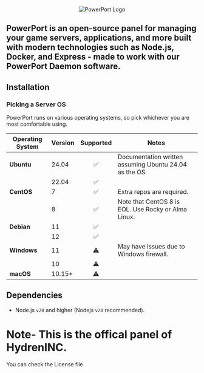 <p align="center">
    <img src="https://media.discordapp.net/attachments/1313518532889415743/1390952643853291682/wmremove-transformed-modified.png?ex=686a2118&is=6868cf98&hm=1f5e93d2fb1a0d1bd1f1a0d2daf9feb2eaaa1556e1d5095b0f74b6aa84b73c0e&=&format=webp&quality=lossless&width=662&height=434" alt="PowerPort Logo">
</p>
<h2> PowerPort is an open-source panel for managing your game servers, applications, and more built with modern technologies such as Node.js, Docker, and Express - made to work with our PowerPort Daemon software.</h2>

## Installation
### Picking a Server OS

PowerPort runs on various operating systems, so pick whichever you are most comfortable using.

| Operating System | Version |     Supported      | Notes                                                       |
|------------------|---------|:------------------:|-------------------------------------------------------------|
| **Ubuntu**       | 24.04   | ✅ | Documentation written assuming Ubuntu 24.04 as the OS. |
|                  | 22.04   | ✅ |                                                             |
| **CentOS**       | 7       | ✅ | Extra repos are required.                                   |
|                  | 8       | ✅ | Note that CentOS 8 is EOL. Use Rocky or Alma Linux.         |
| **Debian**       | 11      | ✅ |                                                             |
|                  | 12      | ✅ |                                                             |
| **Windows**      | 11      | ⚠️ | May have issues due to Windows firewall.                   |
|                  | 10      | ⚠️ |                                                             |
| **macOS**        | 10.15+  | ⚠️ |                                                             |

## Dependencies

* Node.js `v20` and higher (Nodejs `v20` recommended).

# Note- This is the offical panel of HydrenINC. 

You can check the License file
